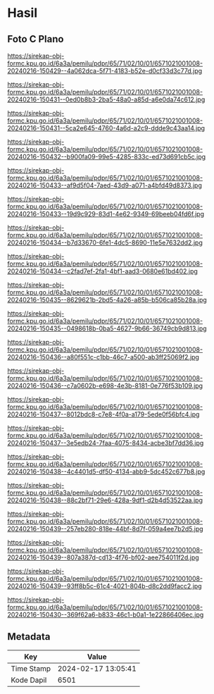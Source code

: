 # Hasil

## Foto C Plano

https://sirekap-obj-formc.kpu.go.id/6a3a/pemilu/pdpr/65/71/02/10/01/6571021001008-20240216-150429--4a062dca-5f71-4183-b52e-d0cf33d3c77d.jpg

https://sirekap-obj-formc.kpu.go.id/6a3a/pemilu/pdpr/65/71/02/10/01/6571021001008-20240216-150431--0ed0b8b3-2ba5-48a0-a85d-a6e0da74c612.jpg

https://sirekap-obj-formc.kpu.go.id/6a3a/pemilu/pdpr/65/71/02/10/01/6571021001008-20240216-150431--5ca2e645-4760-4a6d-a2c9-ddde9c43aa14.jpg

https://sirekap-obj-formc.kpu.go.id/6a3a/pemilu/pdpr/65/71/02/10/01/6571021001008-20240216-150432--b900fa09-99e5-4285-833c-ed73d691cb5c.jpg

https://sirekap-obj-formc.kpu.go.id/6a3a/pemilu/pdpr/65/71/02/10/01/6571021001008-20240216-150433--af9d5f04-7aed-43d9-a071-a4bfd49d8373.jpg

https://sirekap-obj-formc.kpu.go.id/6a3a/pemilu/pdpr/65/71/02/10/01/6571021001008-20240216-150433--19d9c929-83d1-4e62-9349-69beeb04fd6f.jpg

https://sirekap-obj-formc.kpu.go.id/6a3a/pemilu/pdpr/65/71/02/10/01/6571021001008-20240216-150434--b7d33670-6fe1-4dc5-8690-11e5e7632dd2.jpg

https://sirekap-obj-formc.kpu.go.id/6a3a/pemilu/pdpr/65/71/02/10/01/6571021001008-20240216-150434--c2fad7ef-2fa1-4bf1-aad3-0680e61bd402.jpg

https://sirekap-obj-formc.kpu.go.id/6a3a/pemilu/pdpr/65/71/02/10/01/6571021001008-20240216-150435--8629621b-2bd5-4a26-a85b-b506ca85b28a.jpg

https://sirekap-obj-formc.kpu.go.id/6a3a/pemilu/pdpr/65/71/02/10/01/6571021001008-20240216-150435--0498618b-0ba5-4627-9b66-36749cb9d813.jpg

https://sirekap-obj-formc.kpu.go.id/6a3a/pemilu/pdpr/65/71/02/10/01/6571021001008-20240216-150436--a80f551c-c1bb-46c7-a500-ab3ff25069f2.jpg

https://sirekap-obj-formc.kpu.go.id/6a3a/pemilu/pdpr/65/71/02/10/01/6571021001008-20240216-150436--c7a0602b-e698-4e3b-8181-0e776f53b109.jpg

https://sirekap-obj-formc.kpu.go.id/6a3a/pemilu/pdpr/65/71/02/10/01/6571021001008-20240216-150437--8012bdc8-c7e8-4f0a-a179-5ede0f56bfc4.jpg

https://sirekap-obj-formc.kpu.go.id/6a3a/pemilu/pdpr/65/71/02/10/01/6571021001008-20240216-150437--3e5edb24-7faa-4075-8434-acbe3bf7dd36.jpg

https://sirekap-obj-formc.kpu.go.id/6a3a/pemilu/pdpr/65/71/02/10/01/6571021001008-20240216-150438--4c4401d5-df50-4134-abb9-5dc452c677b8.jpg

https://sirekap-obj-formc.kpu.go.id/6a3a/pemilu/pdpr/65/71/02/10/01/6571021001008-20240216-150438--88c2bf71-29e6-428a-9df1-d2b4d53522aa.jpg

https://sirekap-obj-formc.kpu.go.id/6a3a/pemilu/pdpr/65/71/02/10/01/6571021001008-20240216-150439--257eb280-818e-44bf-8d7f-059a4ee7b2d5.jpg

https://sirekap-obj-formc.kpu.go.id/6a3a/pemilu/pdpr/65/71/02/10/01/6571021001008-20240216-150439--807a387d-cd13-4f76-bf02-aee754011f2d.jpg

https://sirekap-obj-formc.kpu.go.id/6a3a/pemilu/pdpr/65/71/02/10/01/6571021001008-20240216-150439--93ff8b5c-61c4-4021-804b-d8c2dd9facc2.jpg

https://sirekap-obj-formc.kpu.go.id/6a3a/pemilu/pdpr/65/71/02/10/01/6571021001008-20240216-150430--369f62a6-b833-46c1-b0a1-1e22866406ec.jpg


## Metadata

| Key        | Value               |
| ---------- | ------------------- |
| Time Stamp | 2024-02-17 13:05:41 |
| Kode Dapil | 6501                |



